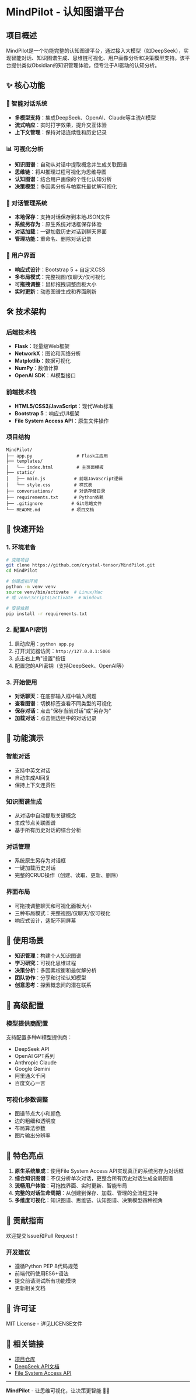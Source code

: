 # MindPilot - 认知图谱平台

## 项目概述

MindPilot是一个功能完整的认知图谱平台，通过接入大模型（如DeepSeek），实现智能对话、知识图谱生成、思维链可视化、用户画像分析和决策模型支持。该平台提供类似Obsidian的知识管理体验，但专注于AI驱动的认知分析。

## ✨ 核心功能

### 🤖 智能对话系统
- **多模型支持**：集成DeepSeek、OpenAI、Claude等主流AI模型
- **流式响应**：实时打字效果，提升交互体验
- **上下文管理**：保持对话连续性和历史记录

### 📊 可视化分析
- **知识图谱**：自动从对话中提取概念并生成关联图谱
- **思维链**：将AI推理过程可视化为思维导图
- **认知图谱**：结合用户画像的个性化认知分析
- **决策模型**：多因素分析与帕累托最优解可视化

### 💾 对话管理系统
- **本地保存**：支持对话保存到本地JSON文件
- **系统另存为**：原生系统对话框保存体验
- **对话加载**：一键加载历史对话到聊天界面
- **管理功能**：重命名、删除对话记录

### 🎨 用户界面
- **响应式设计**：Bootstrap 5 + 自定义CSS
- **多布局模式**：完整视图/仅聊天/仅可视化
- **可拖拽调整**：鼠标拖拽调整面板大小
- **实时更新**：动态图谱生成和界面刷新

## 🛠️ 技术架构

### 后端技术栈
- **Flask**：轻量级Web框架
- **NetworkX**：图论和网络分析
- **Matplotlib**：数据可视化
- **NumPy**：数值计算
- **OpenAI SDK**：AI模型接口

### 前端技术栈
- **HTML5/CSS3/JavaScript**：现代Web标准
- **Bootstrap 5**：响应式UI框架
- **File System Access API**：原生文件操作

### 项目结构
```
MindPilot/
├── app.py                 # Flask主应用
├── templates/
│   └── index.html         # 主页面模板
├── static/
│   ├── main.js           # 前端JavaScript逻辑
│   └── style.css         # 样式表
├── conversations/        # 对话存储目录
├── requirements.txt      # Python依赖
├── .gitignore           # Git忽略文件
└── README.md            # 项目文档
```

## 🚀 快速开始

### 1. 环境准备
```bash
# 克隆项目
git clone https://github.com/crystal-tensor/MindPilot.git
cd MindPilot

# 创建虚拟环境
python -m venv venv
source venv/bin/activate  # Linux/Mac
# 或 venv\Scripts\activate  # Windows

# 安装依赖
pip install -r requirements.txt
```

### 2. 配置API密钥
1. 启动应用：`python app.py`
2. 打开浏览器访问：`http://127.0.0.1:5000`
3. 点击右上角"设置"按钮
4. 配置您的API密钥（支持DeepSeek、OpenAI等）

### 3. 开始使用
- **对话聊天**：在底部输入框中输入问题
- **查看图谱**：切换标签查看不同类型的可视化
- **保存对话**：点击"保存当前对话"或"另存为"
- **加载对话**：点击侧边栏中的对话记录

## 📱 功能演示

### 智能对话
- 支持中英文对话
- 自动生成AI回复
- 保持上下文连贯性

### 知识图谱生成
- 从对话中自动提取关键概念
- 生成节点关联图谱
- 基于所有历史对话的综合分析

### 对话管理
- 系统原生另存为对话框
- 一键加载历史对话
- 完整的CRUD操作（创建、读取、更新、删除）

### 界面布局
- 可拖拽调整聊天和可视化面板大小
- 三种布局模式：完整视图/仅聊天/仅可视化
- 响应式设计，适配不同屏幕

## 🎯 使用场景

- **知识管理**：构建个人知识图谱
- **学习研究**：可视化思维过程
- **决策分析**：多因素权衡和最优解分析
- **团队协作**：分享和讨论认知模型
- **创意思考**：探索概念间的潜在联系

## 🔧 高级配置

### 模型提供商配置
支持配置多种AI模型提供商：
- DeepSeek API
- OpenAI GPT系列
- Anthropic Claude
- Google Gemini
- 阿里通义千问
- 百度文心一言

### 可视化参数调整
- 图谱节点大小和颜色
- 边的粗细和透明度
- 布局算法参数
- 图片输出分辨率

## 🌟 特色亮点

1. **原生系统集成**：使用File System Access API实现真正的系统另存为对话框
2. **综合知识图谱**：不仅分析单次对话，更整合所有历史对话生成全局图谱
3. **流畅用户体验**：可拖拽界面、实时更新、智能布局
4. **完整的对话生命周期**：从创建到保存、加载、管理的全流程支持
5. **多维度可视化**：知识图谱、思维链、认知图谱、决策模型四种视角

## 🤝 贡献指南

欢迎提交Issue和Pull Request！

### 开发建议
- 遵循Python PEP 8代码规范
- 前端代码使用ES6+语法
- 提交前请测试所有功能模块
- 更新相关文档

## 📄 许可证

MIT License - 详见LICENSE文件

## 🔗 相关链接

- [项目仓库](https://github.com/crystal-tensor/MindPilot)
- [DeepSeek API文档](https://platform.deepseek.com/api-docs/)
- [File System Access API](https://developer.mozilla.org/en-US/docs/Web/API/File_System_Access_API)

---

**MindPilot** - 让思维可视化，让决策更智能 🧠✨